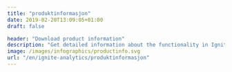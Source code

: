 ```yaml
---
title: "produktinformasjon"
date: 2019-02-20T13:09:05+01:00
draft: false

header: "Download product information"
description: "Get detailed information about the functionality in Ignite Analytics. Enter your email to download the product information"
image: /images/infographics/productinfo.svg
url: "/en/ignite-analytics/produktinformasjon"
---
```

<script charset="utf-8" type="text/javascript" src="//js.hsforms.net/forms/shell.js"></script>

<script>

  hbspt.forms.create({

                portalId: "4304957",

                formId: "8f2b93f7-bc8d-4bab-a5c4-98862e986fa0"

});

</script>